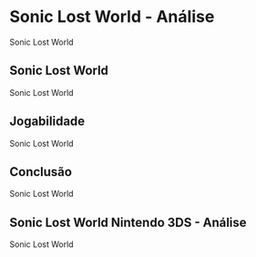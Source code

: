 ---
---

# Sonic Lost World - Análise

Sonic Lost World

## Sonic Lost World

Sonic Lost World

## Jogabilidade

Sonic Lost World

## Conclusão

Sonic Lost World

## Sonic Lost World Nintendo 3DS - Análise

Sonic Lost World
